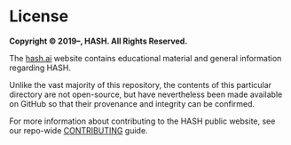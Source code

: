 [contributing]: https://github.com/hashintel/hash/blob/main/.github/CONTRIBUTING.md
[hash.ai]: https://hash.ai/?utm_medium=organic&utm_source=github_license_hashdotai

# License

**Copyright © 2019–, HASH. All Rights Reserved.**

The [hash.ai] website contains educational material and general information regarding HASH.

Unlike the vast majority of this repository, the contents of this particular directory are not open-source, but have nevertheless been made available on GitHub so that their provenance and integrity can be confirmed.

For more information about contributing to the HASH public website, see our repo-wide [CONTRIBUTING] guide.
